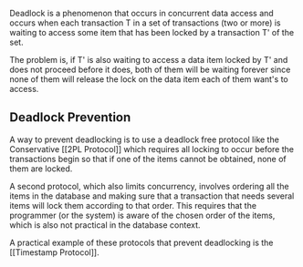 

Deadlock is a phenomenon that occurs in concurrent data access and occurs when each transaction T in a set of transactions (two or more) is waiting to access some item that has been locked by a transaction T' of the set.

The problem is, if T' is also waiting to access a data item locked by T' and does not proceed before it does, both of them will be waiting forever since none of them will release the lock on the data item each of them want's to access.


## Deadlock Prevention

A way to prevent deadlocking is to use a deadlock free protocol like the Conservative [[2PL Protocol]] which requires all locking to occur before the transactions begin so that if one of the items cannot be obtained, none of them are locked.

A second protocol, which also limits concurrency, involves ordering all the items in the database and making sure that a transaction that needs several items will lock them according to that order. This requires that the programmer (or the system) is aware of the chosen order of the items, which is also not practical in the database context.

A practical example of these protocols that prevent deadlocking is the [[Timestamp Protocol]]. 